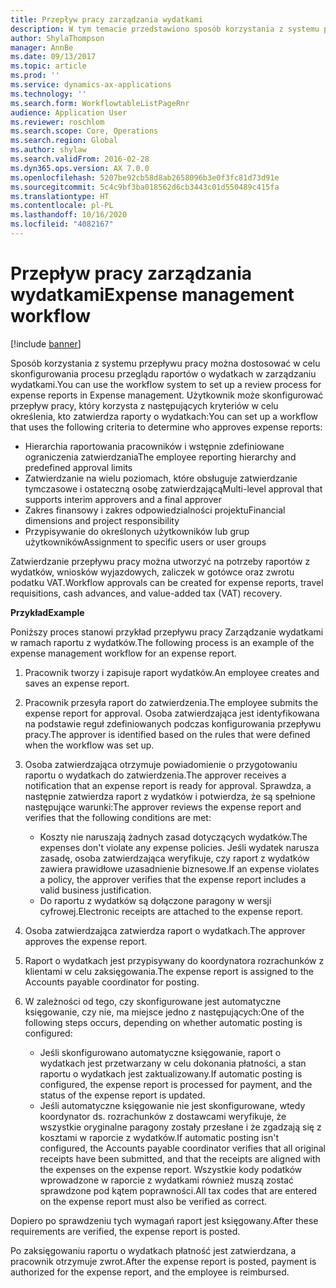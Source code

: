 ```yaml
---
title: Przepływ pracy zarządzania wydatkami
description: W tym temacie przedstawiono sposób korzystania z systemu przepływu pracy w Microsoft Dynamics 365 Finance w celu skonfigurowania procesu przeglądu raportów o wydatkach w zarządzaniu wydatkami.
author: ShylaThompson
manager: AnnBe
ms.date: 09/13/2017
ms.topic: article
ms.prod: ''
ms.service: dynamics-ax-applications
ms.technology: ''
ms.search.form: WorkflowtableListPageRnr
audience: Application User
ms.reviewer: roschlom
ms.search.scope: Core, Operations
ms.search.region: Global
ms.author: shylaw
ms.search.validFrom: 2016-02-28
ms.dyn365.ops.version: AX 7.0.0
ms.openlocfilehash: 5207be92cb58d8ab2658096b3e0f3fc81d73d91e
ms.sourcegitcommit: 5c4c9bf3ba018562d6cb3443c01d550489c415fa
ms.translationtype: HT
ms.contentlocale: pl-PL
ms.lasthandoff: 10/16/2020
ms.locfileid: "4082167"
---
```

# <a name="expense-management-workflow"></a><span data-ttu-id="5e67f-103">Przepływ pracy zarządzania wydatkami</span><span class="sxs-lookup"><span data-stu-id="5e67f-103">Expense management workflow</span></span>

[!include [banner](../includes/banner.md)]

<span data-ttu-id="5e67f-104">Sposób korzystania z systemu przepływu pracy można dostosować w celu skonfigurowania procesu przeglądu raportów o wydatkach w zarządzaniu wydatkami.</span><span class="sxs-lookup"><span data-stu-id="5e67f-104">You can use the workflow system to set up a review process for expense reports in Expense management.</span></span> <span data-ttu-id="5e67f-105">Użytkownik może skonfigurować przepływ pracy, który korzysta z następujących kryteriów w celu określenia, kto zatwierdza raporty o wydatkach:</span><span class="sxs-lookup"><span data-stu-id="5e67f-105">You can set up a workflow that uses the following criteria to determine who approves expense reports:</span></span>

- <span data-ttu-id="5e67f-106">Hierarchia raportowania pracowników i wstępnie zdefiniowane ograniczenia zatwierdzania</span><span class="sxs-lookup"><span data-stu-id="5e67f-106">The employee reporting hierarchy and predefined approval limits</span></span>
- <span data-ttu-id="5e67f-107">Zatwierdzanie na wielu poziomach, które obsługuje zatwierdzanie tymczasowe i ostateczną osobę zatwierdzającą</span><span class="sxs-lookup"><span data-stu-id="5e67f-107">Multi-level approval that supports interim approvers and a final approver</span></span>
- <span data-ttu-id="5e67f-108">Zakres finansowy i zakres odpowiedzialności projektu</span><span class="sxs-lookup"><span data-stu-id="5e67f-108">Financial dimensions and project responsibility</span></span>
- <span data-ttu-id="5e67f-109">Przypisywanie do określonych użytkowników lub grup użytkowników</span><span class="sxs-lookup"><span data-stu-id="5e67f-109">Assignment to specific users or user groups</span></span>

<span data-ttu-id="5e67f-110">Zatwierdzanie przepływu pracy można utworzyć na potrzeby raportów z wydatków, wniosków wyjazdowych, zaliczek w gotówce oraz zwrotu podatku VAT.</span><span class="sxs-lookup"><span data-stu-id="5e67f-110">Workflow approvals can be created for expense reports, travel requisitions, cash advances, and value-added tax (VAT) recovery.</span></span>

<span data-ttu-id="5e67f-111">**Przykład**</span><span class="sxs-lookup"><span data-stu-id="5e67f-111">**Example**</span></span>

<span data-ttu-id="5e67f-112">Poniższy proces stanowi przykład przepływu pracy Zarządzanie wydatkami w ramach raportu z wydatków.</span><span class="sxs-lookup"><span data-stu-id="5e67f-112">The following process is an example of the expense management workflow for an expense report.</span></span>

1. <span data-ttu-id="5e67f-113">Pracownik tworzy i zapisuje raport wydatków.</span><span class="sxs-lookup"><span data-stu-id="5e67f-113">An employee creates and saves an expense report.</span></span>
2. <span data-ttu-id="5e67f-114">Pracownik przesyła raport do zatwierdzenia.</span><span class="sxs-lookup"><span data-stu-id="5e67f-114">The employee submits the expense report for approval.</span></span> <span data-ttu-id="5e67f-115">Osoba zatwierdzająca jest identyfikowana na podstawie reguł zdefiniowanych podczas konfigurowania przepływu pracy.</span><span class="sxs-lookup"><span data-stu-id="5e67f-115">The approver is identified based on the rules that were defined when the workflow was set up.</span></span>
3. <span data-ttu-id="5e67f-116">Osoba zatwierdzająca otrzymuje powiadomienie o przygotowaniu raportu o wydatkach do zatwierdzenia.</span><span class="sxs-lookup"><span data-stu-id="5e67f-116">The approver receives a notification that an expense report is ready for approval.</span></span> <span data-ttu-id="5e67f-117">Sprawdza, a następnie zatwierdza raport z wydatków i potwierdza, że są spełnione następujące warunki:</span><span class="sxs-lookup"><span data-stu-id="5e67f-117">The approver reviews the expense report and verifies that the following conditions are met:</span></span>

    - <span data-ttu-id="5e67f-118">Koszty nie naruszają żadnych zasad dotyczących wydatków.</span><span class="sxs-lookup"><span data-stu-id="5e67f-118">The expenses don't violate any expense policies.</span></span> <span data-ttu-id="5e67f-119">Jeśli wydatek narusza zasadę, osoba zatwierdzająca weryfikuje, czy raport z wydatków zawiera prawidłowe uzasadnienie biznesowe.</span><span class="sxs-lookup"><span data-stu-id="5e67f-119">If an expense violates a policy, the approver verifies that the expense report includes a valid business justification.</span></span>
    - <span data-ttu-id="5e67f-120">Do raportu z wydatków są dołączone paragony w wersji cyfrowej.</span><span class="sxs-lookup"><span data-stu-id="5e67f-120">Electronic receipts are attached to the expense report.</span></span>

4. <span data-ttu-id="5e67f-121">Osoba zatwierdzająca zatwierdza raport o wydatkach.</span><span class="sxs-lookup"><span data-stu-id="5e67f-121">The approver approves the expense report.</span></span>
5. <span data-ttu-id="5e67f-122">Raport o wydatkach jest przypisywany do koordynatora rozrachunków z klientami w celu zaksięgowania.</span><span class="sxs-lookup"><span data-stu-id="5e67f-122">The expense report is assigned to the Accounts payable coordinator for posting.</span></span>
6. <span data-ttu-id="5e67f-123">W zależności od tego, czy skonfigurowane jest automatyczne księgowanie, czy nie, ma miejsce jedno z następujących:</span><span class="sxs-lookup"><span data-stu-id="5e67f-123">One of the following steps occurs, depending on whether automatic posting is configured:</span></span>

    - <span data-ttu-id="5e67f-124">Jeśli skonfigurowano automatyczne księgowanie, raport o wydatkach jest przetwarzany w celu dokonania płatności, a stan raportu o wydatkach jest zaktualizowany.</span><span class="sxs-lookup"><span data-stu-id="5e67f-124">If automatic posting is configured, the expense report is processed for payment, and the status of the expense report is updated.</span></span>
    - <span data-ttu-id="5e67f-125">Jeśli automatyczne księgowanie nie jest skonfigurowane, wtedy koordynator ds. rozrachunków z dostawcami weryfikuje, że wszystkie oryginalne paragony zostały przesłane i że zgadzają się z kosztami w raporcie z wydatków.</span><span class="sxs-lookup"><span data-stu-id="5e67f-125">If automatic posting isn't configured, the Accounts payable coordinator verifies that all original receipts have been submitted, and that the receipts are aligned with the expenses on the expense report.</span></span> <span data-ttu-id="5e67f-126">Wszystkie kody podatków wprowadzone w raporcie z wydatkami również muszą zostać sprawdzone pod kątem poprawności.</span><span class="sxs-lookup"><span data-stu-id="5e67f-126">All tax codes that are entered on the expense report must also be verified as correct.</span></span>

<span data-ttu-id="5e67f-127">Dopiero po sprawdzeniu tych wymagań raport jest księgowany.</span><span class="sxs-lookup"><span data-stu-id="5e67f-127">After these requirements are verified, the expense report is posted.</span></span>

<span data-ttu-id="5e67f-128">Po zaksięgowaniu raportu o wydatkach płatność jest zatwierdzana, a pracownik otrzymuje zwrot.</span><span class="sxs-lookup"><span data-stu-id="5e67f-128">After the expense report is posted, payment is authorized for the expense report, and the employee is reimbursed.</span></span>
